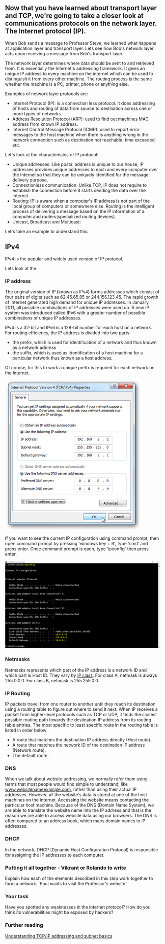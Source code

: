 ## Now that you have learned about transport layer and TCP, we're going to take a closer look at communications protocols on the network layer. The Internet protocol (IP).

When Bob sends a message to Professor Steve, we learned what happens at application layer and transport layer. Lets see how Bob's network layer acts upon receiving a message from Bob's transport layer.

The network layer determines where data should be sent to and retrieved from. It is essentially the Internet's addressing framework. It gives an unique IP address to every machine on the internet which can be used to distinguish it from every other machine. The routing process is the same whether the machine is a PC, printer, phone or anything else.

Examples of network layer protocols are:
* Internet Protocol (IP): is a connection less protocol. It  does addressing of hosts and routing of data from source to destination across one or more types of networks.
* Address Resolution Protocol (ARP): used to find out machines MAC address from known IP address.
* Internet Control Message Protocol (ICMP): used to report error messages to the host machine when there is anything wrong in the network connection such as destination not reachable, time exceeded etc.

Let's look at the characteristics of IP protocol:
* Unique addresses: Like postal address is unique to our house, IP addresses provides unique addresses to each and every computer over the Internet so that they can be uniquely identified for the message delivery purpose.
* Connectionless communication: Unlike TCP, IP does not require to establish the connection before it starts sending the data over the Internet.
* Routing: IP is aware when a computer's IP address is not part of the local group of computers or somewhere else. Routing is the intelligent process of delivering a message based on the IP information of a computer and routers(specialized routing devices).
* Unicast, Broadcast and Multicast: 


Let's take an example to understand this:


## IPv4
IPv4 is the popular and widely used version of IP protocol.

Lets look at the 


### IP address

The original version of IP (known as IPv4) forms addresses which consist of four pairs of digits such as 62.45.65.85 or 244.156.123.45. The rapid growth of internet generated high demand for unique IP addresses. In January 2011, all possible combinations of IP addresses were used up.  A new IP system was introduced called IPv6 with a greater number of possible combinations of unique IP addresses.  

IPv4 is a 32-bit and IPv6 is a 128-bit number for each host on a network. For routing efficiency, the IP address is divided into two parts:

* the prefix, which is used for identification of a network and thus known as a network address 
* the suffix, which is used as identification of a host machine for a particular network thus known as a host address. 

Of course, for this to work a unique prefix is required for each network on the internet.  

![GitHub Logo](./images/IP-DNS.png)
<!--- (source: 
http://www.elkor.net/articles/static_ip/ )-->

If you want to see the current IP configuration using command prompt, then open command prompt by pressing 'windows key + R', type 'cmd' and press enter. Once command prompt is open, type 'ipconfig' then press enter.

![GitHub Logo](./images/IP-address-cmd.PNG)
<!--- (source: Manually created image by Vikrant Patel) -->

### Netmasks
Netmasks represents which part of the IP address is a network ID and which part is Host ID.  They vary by [IP class](https://en.wikipedia.org/wiki/Classful_network). For class A, netmask is always 255.0.0.0. For class B, netmask is 255.255.0.0.

### IP Routing

IP packets travel from one router to another until they reach its destination using a routing table to figure out where to send it next. When IP receives a packet from higher-level protocols such as TCP or UDP, it finds the closest possible routing path towards the destination IP address from its routing table entries. The most specific to least specific route in the routing table is listed in order below:

* A route that matches the destination IP address directly (Host route).
* A route that matches the network ID of the destination IP address (Network route).
* The default route.

### DNS
When we talk about website addressing, we normally refer them using terms that most people would find simple to understand, like www.websitenameexample.com, rather than using their actual IP addresses. However, all the website's data is stored at one of the host machines on the internet. Accessing the website means contacting the particular host machine. Because of the DNS (Domain Name System), we are able to translate the website name into the IP address and that is the reason we are able to access website data using our browsers.  The DNS is often compared to an address book, which maps domain names to IP addresses.

### DHCP  
In the network, DHCP (Dynamic Host Configuration Protocol) is responsible for assigning the IP addresses to each computer.

### Putting it all together - Vikrant or Rolando to write

Explain how each of the elements described in this step work together to form a network.  'Paul wants to visit the Professor's website.'

### Your task 

Have you spotted any weaknesses in the internet protocol?  How do you think its vulnerabilities might be exposed by hackers?

### Further reading
[Understanding TCP/IP addressing and subnet basics](https://support.microsoft.com/en-au/help/164015/understanding-tcp-ip-addressing-and-subnetting-basics)
